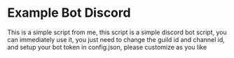 # Example Bot Discord
This is a simple script from me, this script is a simple discord bot script, you can immediately use it, you just need to change the guild id and channel id, and setup your bot token in config.json, please customize as you like
